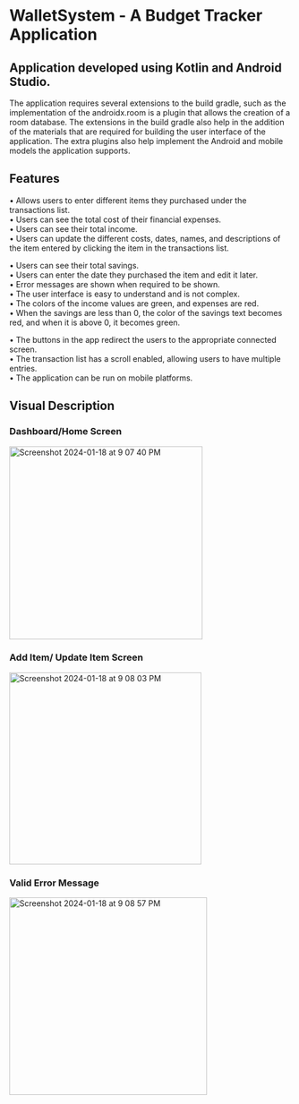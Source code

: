 # WalletSystem - A Budget Tracker Application

## Application developed using Kotlin and Android Studio.
The application requires several extensions to the build gradle, such as the implementation of the androidx.room is a plugin that allows the creation of a room database. The extensions in the build gradle also help in the addition of the materials that are required for building the user interface of the application. The extra plugins also help implement the Android and mobile models the application supports.

## Features
• Allows users to enter different items they purchased under the transactions list.  
• Users can see the total cost of their financial expenses.  
• Users can see their total income.  
• Users can update the different costs, dates, names, and descriptions of the item entered by clicking the item in the transactions list.  
 
• Users can see their total savings.  
• Users can enter the date they purchased the item and edit it later.  
• Error messages are shown when required to be shown.  
• The user interface is easy to understand and is not complex.  
• The colors of the income values are green, and expenses are red.  
• When the savings are less than 0, the color of the savings text becomes red, and when it is above 0, it becomes green.  
 
• The buttons in the app redirect the users to the appropriate connected screen.  
• The transaction list has a scroll enabled, allowing users to have multiple entries.  
• The application can be run on mobile platforms.  

## Visual Description 
### Dashboard/Home Screen
<img width="345" alt="Screenshot 2024-01-18 at 9 07 40 PM" src="https://github.com/tanishv12/WalletSystem/assets/65863468/8b31b70d-34a1-4053-8fa1-6dbd71b74edc">

### Add Item/ Update Item Screen
<img width="343" alt="Screenshot 2024-01-18 at 9 08 03 PM" src="https://github.com/tanishv12/WalletSystem/assets/65863468/a9e2ae90-e855-4b95-ad7d-47e2853c49bb">

### Valid Error Message
<img width="353" alt="Screenshot 2024-01-18 at 9 08 57 PM" src="https://github.com/tanishv12/WalletSystem/assets/65863468/0801dc2a-36ec-4890-9d01-8a7d6551b985">
























